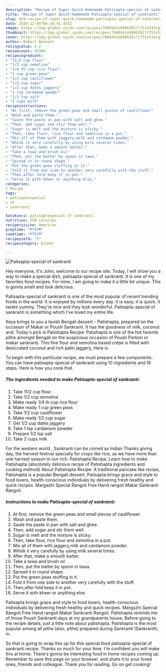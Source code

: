 ```yaml
---
description: "Recipe of Super Quick Homemade Patisapta-special of sankranti"
title: "Recipe of Super Quick Homemade Patisapta-special of sankranti"
slug: 429-recipe-of-super-quick-homemade-patisapta-special-of-sankranti
date: 2020-12-05T06:34:41.425Z
image: https://img-global.cpcdn.com/recipes/760d441e89062617/751x532cq70/patisapta-special-of-sankranti-recipe-main-photo.jpg
thumbnail: https://img-global.cpcdn.com/recipes/760d441e89062617/751x532cq70/patisapta-special-of-sankranti-recipe-main-photo.jpg
cover: https://img-global.cpcdn.com/recipes/760d441e89062617/751x532cq70/patisapta-special-of-sankranti-recipe-main-photo.jpg
author: Robert Bennett
ratingvalue: 4.2
reviewcount: 45394
recipeingredient:
- "11/2 cup flour"
- "1/2 cup semolina"
- "1/4 th cup rice flour"
- "1 cup green peas"
- "1/2 cup cauliflower"
- "1/2 cup sugar"
- "1/2 cup dates jaggery"
- "1 tsp cardamom powder"
- "1/2 tsp salt"
- "2 cups milk"
recipeinstructions:
- "At first, remove the green peas and small pieces of cauliflower"
- "Wash and paste them."
- "Saute the paste in pan with salt and ghee."
- "Then, add sugar and stir them well."
- "Sugar is melt and the mixture is sticky."
- "Then, take flour, rice flour and semolina in a pot."
- "Mix all of them with jaggery,milk and cardamom powder."
- "Whisk it very carefully by using milk several times."
- "After that, make a smooth batter."
- "Take a tawa and brush oil"
- "Then, put the batter by spoon in tawa."
- "Spread it in round shape."
- "Put the green peas stuffing in it."
- "Fold it from one side to another very carefully with the stuff."
- "Then,after fold keep it in pot."
- "Serve it with kheer or anything else."
categories:
- Recipe
tags:
- patisaptaspecial
- of
- sankranti

katakunci: patisaptaspecial of sankranti 
nutrition: 259 calories
recipecuisine: American
preptime: "PT37M"
cooktime: "PT57M"
recipeyield: "2"
recipecategory: Dinner

---
```



![Patisapta-special of sankranti](https://img-global.cpcdn.com/recipes/760d441e89062617/751x532cq70/patisapta-special-of-sankranti-recipe-main-photo.jpg)

Hey everyone, it's John, welcome to our recipe site. Today, I will show you a way to make a special dish, patisapta-special of sankranti. It is one of my favorites food recipes. For mine, I am going to make it a little bit unique. This is gonna smell and look delicious.

Patisapta-special of sankranti is one of the most popular of recent trending foods in the world. It is enjoyed by millions every day. It is easy, it is quick, it tastes yummy. They're nice and they look wonderful. Patisapta-special of sankranti is something which I've loved my entire life.

Keya brings to you a lavish Bengali dessert - Patishapta, prepared on the occasion of Makar or Poush Sankranti. It has the goodness of milk, coconut and. Today&#39;s pick is Patishapta Recipe: Patishapta is one of the hot favorite pithe amongst Bengali on the auspicious occasion of Poush Parbon or makar sankranti. This fine flour and semolina based crêpe is filled with desiccated coconut and rich palm jaggery, Here is.


To begin with this particular recipe, we must prepare a few components. You can have patisapta-special of sankranti using 10 ingredients and 16 steps. Here is how you cook that.

<!--inarticleads1-->

##### The ingredients needed to make Patisapta-special of sankranti:

1. Take 11/2 cup flour
1. Take 1/2 cup semolina
1. Make ready 1/4 th cup rice flour
1. Make ready 1 cup green peas
1. Take 1/2 cup cauliflower
1. Make ready 1/2 cup sugar
1. Get 1/2 cup dates jaggery
1. Take 1 tsp cardamom powder
1. Prepare 1/2 tsp salt
1. Take 2 cups milk


For the western world , Sankranti can be coined as Indian Thanks giving day, the harvest festival specially for crops like rice, as we have more than one harvest season in our rich. Patishapta Recipe, Learn how to make Patishapta (absolutely delicious recipe of Patishapta ingredients and cooking method) About Patishapta Recipe: A traditional pancake like recipe, Patishapta is a popular Bengali dessert. Patisapta brings grace and style to food lovers, health-conscious individuals by delivering fresh healthy and quick recipes. Margazhi Special Rangoli Free Hand rangoli Makar Sankranti Rangoli. 

<!--inarticleads2-->

##### Instructions to make Patisapta-special of sankranti:

1. At first, remove the green peas and small pieces of cauliflower
1. Wash and paste them.
1. Saute the paste in pan with salt and ghee.
1. Then, add sugar and stir them well.
1. Sugar is melt and the mixture is sticky.
1. Then, take flour, rice flour and semolina in a pot.
1. Mix all of them with jaggery,milk and cardamom powder.
1. Whisk it very carefully by using milk several times.
1. After that, make a smooth batter.
1. Take a tawa and brush oil
1. Then, put the batter by spoon in tawa.
1. Spread it in round shape.
1. Put the green peas stuffing in it.
1. Fold it from one side to another very carefully with the stuff.
1. Then,after fold keep it in pot.
1. Serve it with kheer or anything else.


Patisapta brings grace and style to food lovers, health-conscious individuals by delivering fresh healthy and quick recipes. Margazhi Special Rangoli Free Hand rangoli Makar Sankranti Rangoli. Patishapta reminds me of those Poush Sankranti days at my grandparents house. Before going to the recipe details, just a little note about patishapta. Patishapta is the most popular among all pitha (also, pithe) prepared during Sankranti (Sankranthi, in. 

So that is going to wrap this up for this special food patisapta-special of sankranti recipe. Thanks so much for your time. I'm confident you will make this at home. There's gonna be interesting food in home recipes coming up. Remember to save this page on your browser, and share it to your loved ones, friends and colleague. Thank you for reading. Go on get cooking!
